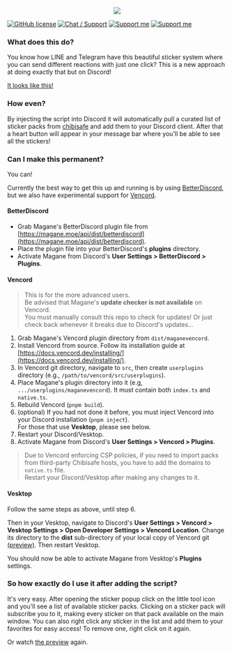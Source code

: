 <div align="center">
	<img src="https://chibisafe.moe/88r6gPQS.png" />
</div>

[![GitHub license](https://img.shields.io/badge/license-MIT-blue.svg?style=flat-square)](https://raw.githubusercontent.com/kanadeko/Kuro/master/LICENSE)
[![Chat / Support](https://img.shields.io/badge/Chat%20%2F%20Support-discord-7289DA.svg?style=flat-square)](https://discord.gg/5g6vgwn)
[![Support me](https://img.shields.io/endpoint.svg?url=https%3A%2F%2Fshieldsio-patreon.herokuapp.com%2Fpitu&style=flat-square)](https://www.patreon.com/pitu)
[![Support me](https://img.shields.io/badge/Support-Buy%20me%20a%20coffee-yellow.svg?style=flat-square)](https://www.buymeacoffee.com/kana)

### What does this do?

You know how LINE and Telegram have this beautiful sticker system where you can send different reactions with just one click? This is a new approach at doing exactly that but on Discord!

[It looks like this!](https://chibisafe.moe/owdxQF9m.mp4)

### How even?

By injecting the script into Discord it will automatically pull a curated list of sticker packs from [chibisafe](https://chibisafe.moe) and add them to your Discord client. After that a heart button will appear in your message bar where you'll be able to see all the stickers!


### Can I make this permanent?

You can!

Currently the best way to get this up and running is by using [BetterDiscord](https://github.com/rauenzi/BetterDiscordApp/releases), but we also have experimental support for [Vencord](https://vencord.dev/).

#### BetterDiscord

- Grab Magane's BetterDiscord plugin file from [https://magane.moe/api/dist/betterdiscord](https://magane.moe/api/dist/betterdiscord).
- Place the plugin file into your BetterDiscord's **plugins** directory.
- Activate Magane from Discord's **User Settings > BetterDiscord > Plugins**.

#### Vencord

> This is for the more advanced users.  
> Be advised that Magane's **update checker is not available** on Vencord.  
> You must manually consult this repo to check for updates! Or just check back whenever it breaks due to Discord's updates...

1. Grab Magane's Vencord plugin directory from `dist/maganevencord`.
2. Install Vencord from source. Follow its installation guide at [https://docs.vencord.dev/installing/](https://docs.vencord.dev/installing/).
3. In Vencord git directory, navigate to `src`, then create `userplugins` directory (e.g., `/path/to/vencord/src/userplugins`).
4. Place Magane's plugin directory into it (e.g, `.../userplugins/maganevencord`). It must contain both `index.ts` and `native.ts`.
5. Rebuild Vencord (`pnpm build`).
6. (optional) If you had not done it before, you must inject Vencord into your Discord installation (`pnpm inject`).  
For those that use **Vesktop**, please see below.
7. Restart your Discord/Vesktop.
8. Activate Magane from Discord's **User Settings > Vencord > Plugins**.

> Due to Vencord enforcing CSP policies, if you need to import packs from third-party Chibisafe hosts, you have to add the domains to `native.ts` file.  
> Restart your Discord/Vesktop after making any changes to it.

#### Vesktop

Follow the same steps as above, until step 6.

Then in your Vesktop, navigate to Discord's **User Settings > Vencord > Vesktop Settings > Open Developer Settings > Vencord Location**. Change its directory to the **dist** sub-directory of your local copy of Vencord git [(preview)](https://chibisafe.moe/pCX4Qa82.png). Then restart Vesktop.

You should now be able to activate Magane from Vesktop's **Plugins** settings.

### So how exactly do I use it after adding the script?

It's very easy.
After opening the sticker popup click on the little tool icon and you'll see a list of available sticker packs. Clicking on a sticker pack will subscribe you to it, making every sticker on that pack available on the main window. You can also right click any sticker in the list and add them to your favorites for easy access! To remove one, right click on it again.

Or watch [the preview](https://chibisafe.moe/owdxQF9m.mp4) again.
